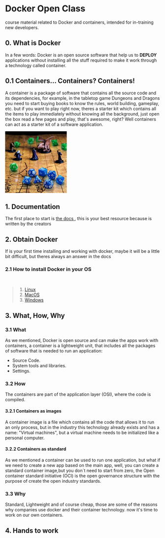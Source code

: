 # Docker Open Class

course material related to Docker and containers, intended for in-training new developers.
## 0. What is Docker
In a few words: Docker is an open source software that help us to **DEPLOY** applications without installing all the stuff required to make it work through a technology called container. 
## 0.1 Containers... Containers? Containers!
A container is a package of software that contains all the source code and its dependencies, for example, in the tabletop game Dungeons and Dragons you need to start buying books to know the rules, world building, gameplay, etc. but if you want to play right now, theres a starter kit which contains all the items to play immediately without knowing all the background, just open the box read a few pages and play, that's awesome, right? Well containers can act as a starter kit of a software application.

<img src="img/../imgs/dnd.jpg" alt="just works" width="200">

## 1. Documentation
The first place to start is <a href="https://docs.docker.com/"> the docs </a>, this is your best resource because is written by the creators 

## 2. Obtain Docker
If is your first time installing and working with docker, maybe it will be a little bit difficult, but theres always an answer in the docs 
### 2.1 How to install Docker in your OS

<br>

>1. <a href = "https://docs.docker.com/desktop/install/linux-install/"> Linux </a>
>2.  <a href="https://docs.docker.com/desktop/install/mac-install/">MacOS</a>
>3. <a href="https://docs.docker.com/desktop/install/windows-install/">Windows</a>


## **3. What, How, Why**
### **3.1 What**
As we mentioned, Docker is open source and can make the apps work with containers, a container is a lightweight unit, that includes all the packages of software that is needed to run an application:

- Source Code.
- System tools and libraries.
- Settings.

### **3.2 How**
The containers are part of the application layer (OSI), where the code is compiled.
#### **3.2.1 Containers as images**
A container image is a file which contains all the code  that allows it to run an only process, but in the industry this technology already exists and has a name: "Virtual machines", but a virtual machine needs to be initialized like a personal computer.
#### **3.2.2 Containers as standard**
As we mentioned a container can be used to run one application, but what if we need to create a new app based on the main app, well, you can create a standard container image,but you don´t need to start from zero, the Open container standard initiative (OCI) is the open governance structure with the purpose of create the open industry standards.

### **3.3 Why**
Standard, Lightweight and of course cheap, those are some of the reasons why companies use docker and their container technology. now it's time to work on our own containers.

## 4. Hands to work
